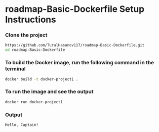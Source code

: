 # roadmap-Basic-Dockerfile Setup Instructions

### Clone the project
```bash
https://github.com/TuralHasanov117/roadmap-Basic-Dockerfile.git
cd roadmap-Basic-Dockerfile
```

### To build the Docker image, run the following command in the terminal
```bash
docker build -t docker-project1 .
```

### To run the image and see the output
```bash
docker run docker-project1
```

### Output
```bash
Hello, Captain!
```
